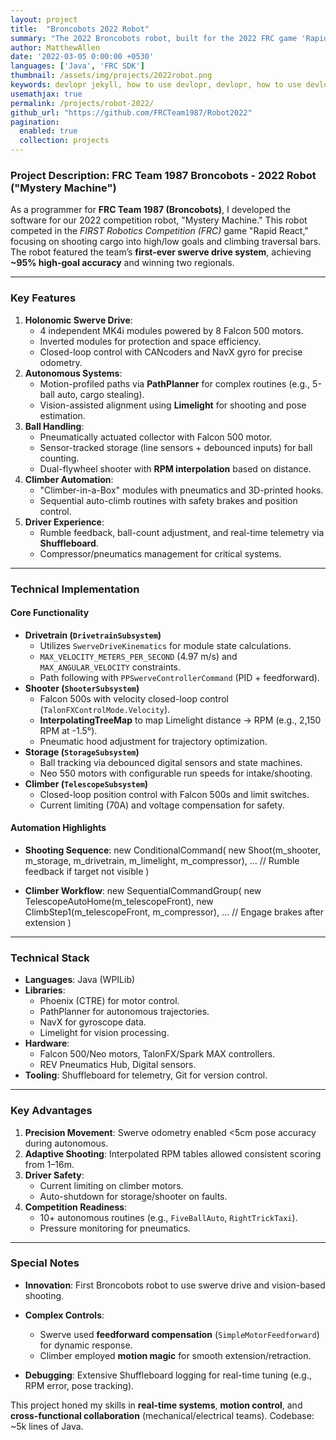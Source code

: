 ```yaml
---
layout: project
title:  "Broncobots 2022 Robot"
summary: "The 2022 Broncobots robot, built for the 2022 FRC game 'Rapid React'."
author: MatthewAllen
date: '2022-03-05 0:00:00 +0530'
languages: ['Java', 'FRC SDK']
thumbnail: /assets/img/projects/2022robot.png
keywords: devlopr jekyll, how to use devlopr, devlopr, how to use devlopr-jekyll, devlopr-jekyll tutorial,best jekyll themes, multi languages and tags
usemathjax: true
permalink: /projects/robot-2022/
github_url: "https://github.com/FRCTeam1987/Robot2022"
pagination:
  enabled: true
  collection: projects
---
```


### Project Description: FRC Team 1987 Broncobots - 2022 Robot ("Mystery Machine")
As a programmer for **FRC Team 1987 (Broncobots)**, I developed the software for our 2022 competition robot, "Mystery Machine." This robot competed in the *FIRST Robotics Competition (FRC)* game "Rapid React," focusing on shooting cargo into high/low goals and climbing traversal bars. The robot featured the team’s **first-ever swerve drive system**, achieving **~95% high-goal accuracy** and winning two regionals.

---

### Key Features
1. **Holonomic Swerve Drive**:
   - 4 independent MK4i modules powered by 8 Falcon 500 motors.
   - Inverted modules for protection and space efficiency.
   - Closed-loop control with CANcoders and NavX gyro for precise odometry.
2. **Autonomous Systems**:
   - Motion-profiled paths via **PathPlanner** for complex routines (e.g., 5-ball auto, cargo stealing).
   - Vision-assisted alignment using **Limelight** for shooting and pose estimation.
3. **Ball Handling**:
   - Pneumatically actuated collector with Falcon 500 motor.
   - Sensor-tracked storage (line sensors + debounced inputs) for ball counting.
   - Dual-flywheel shooter with **RPM interpolation** based on distance.
4. **Climber Automation**:
   - "Climber-in-a-Box" modules with pneumatics and 3D-printed hooks.
   - Sequential auto-climb routines with safety brakes and position control.
5. **Driver Experience**:
   - Rumble feedback, ball-count adjustment, and real-time telemetry via **Shuffleboard**.
   - Compressor/pneumatics management for critical systems.

---

### Technical Implementation
#### Core Functionality
- **Drivetrain (`DrivetrainSubsystem`)**
   - Utilizes `SwerveDriveKinematics` for module state calculations.
   - `MAX_VELOCITY_METERS_PER_SECOND` (4.97 m/s) and `MAX_ANGULAR_VELOCITY` constraints.
   - Path following with `PPSwerveControllerCommand` (PID + feedforward).
- **Shooter (`ShooterSubsystem`)**
   - Falcon 500s with velocity closed-loop control (`TalonFXControlMode.Velocity`).
   - **InterpolatingTreeMap** to map Limelight distance → RPM (e.g., 2,150 RPM at -1.5°).
   - Pneumatic hood adjustment for trajectory optimization.
- **Storage (`StorageSubsystem`)**
   - Ball tracking via debounced digital sensors and state machines.
   - Neo 550 motors with configurable run speeds for intake/shooting.
- **Climber (`TelescopeSubsystem`)**
   - Closed-loop position control with Falcon 500s and limit switches.
   - Current limiting (70A) and voltage compensation for safety.

#### Automation Highlights
- **Shooting Sequence**:
  new ConditionalCommand(
    new Shoot(m_shooter, m_storage, m_drivetrain, m_limelight, m_compressor),
    ... // Rumble feedback if target not visible
  )

- **Climber Workflow**:
  new SequentialCommandGroup(
    new TelescopeAutoHome(m_telescopeFront),
    new ClimbStep1(m_telescopeFront, m_compressor),
    ... // Engage brakes after extension
  )

---

### Technical Stack
- **Languages**: Java (WPILib)
- **Libraries**:
   - Phoenix (CTRE) for motor control.
   - PathPlanner for autonomous trajectories.
   - NavX for gyroscope data.
   - Limelight for vision processing.
- **Hardware**:
   - Falcon 500/Neo motors, TalonFX/Spark MAX controllers.
   - REV Pneumatics Hub, Digital sensors.
- **Tooling**: Shuffleboard for telemetry, Git for version control.

---

### Key Advantages
1. **Precision Movement**: Swerve odometry enabled <5cm pose accuracy during autonomous.
2. **Adaptive Shooting**: Interpolated RPM tables allowed consistent scoring from 1–16m.
3. **Driver Safety**:
   - Current limiting on climber motors.
   - Auto-shutdown for storage/shooter on faults.
4. **Competition Readiness**:
   - 10+ autonomous routines (e.g., `FiveBallAuto`, `RightTrickTaxi`).
   - Pressure monitoring for pneumatics.

---

### Special Notes
- **Innovation**: First Broncobots robot to use swerve drive and vision-based shooting.

- **Complex Controls**:
   - Swerve used **feedforward compensation** (`SimpleMotorFeedforward`) for dynamic response.
   - Climber employed **motion magic** for smooth extension/retraction.
- **Debugging**: Extensive Shuffleboard logging for real-time tuning (e.g., RPM error, pose tracking).

This project honed my skills in **real-time systems**, **motion control**, and **cross-functional collaboration** (mechanical/electrical teams). Codebase: ~5k lines of Java.